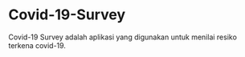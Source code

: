 # Covid-19-Survey
Covid-19 Survey adalah aplikasi yang digunakan untuk menilai resiko terkena covid-19.
